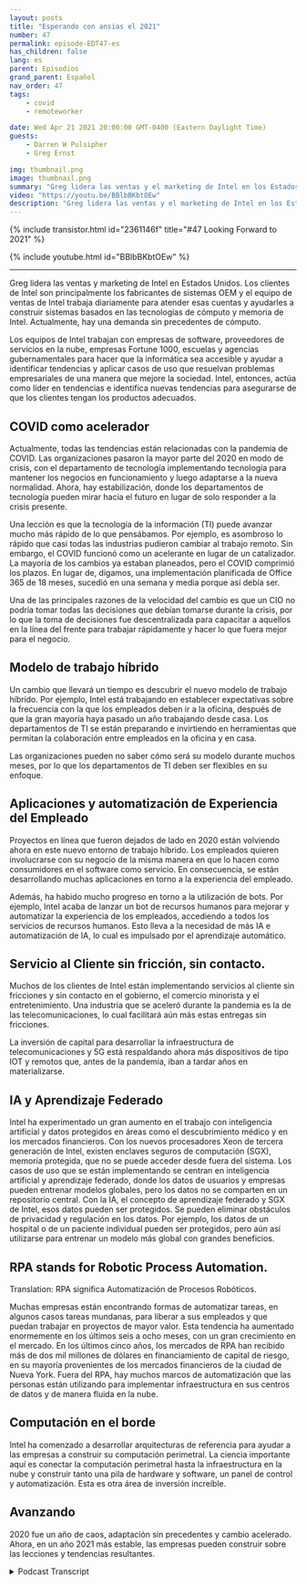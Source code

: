 ```yaml
---
layout: posts
title: "Esperando con ansias el 2021"
number: 47
permalink: episode-EDT47-es
has_children: false
lang: es
parent: Episodios
grand_parent: Español
nav_order: 47
tags:
    - covid
    - remoteworker

date: Wed Apr 21 2021 20:00:00 GMT-0400 (Eastern Daylight Time)
guests:
    - Darren W Pulsipher
    - Greg Ernst

img: thumbnail.png
image: thumbnail.png
summary: "Greg lidera las ventas y el marketing de Intel en los Estados Unidos. Los clientes de Intel son principalmente los fabricantes de equipos originales del sistema, y el equipo de ventas de Intel trabaja diariamente para atender esas cuentas y ayudarles a construir sistemas en torno a las tecnologías de cómputo y memoria de Intel. Actualmente, hay una demanda sin precedentes de cómputo. Los equipos de Intel trabajan con empresas de software, proveedores de servicios en la nube, negocios Fortune 1000, escuelas y agencias gubernamentales para hacer que el cómputo sea accesible y ayudar a identificar tendencias y aplicar casos de uso que resuelvan problemas empresariales de una manera que mejore la sociedad. Intel, entonces, actúa como un marcador de tendencias e identifica nuevas tendencias para asegurarse de que los clientes tengan los productos adecuados."
video: "https://youtu.be/BBlbBKbtOEw"
description: "Greg lidera las ventas y el marketing de Intel en los Estados Unidos. Los clientes de Intel son principalmente los fabricantes de equipos originales del sistema, y el equipo de ventas de Intel trabaja diariamente para atender esas cuentas y ayudarles a construir sistemas en torno a las tecnologías de cómputo y memoria de Intel. Actualmente, hay una demanda sin precedentes de cómputo. Los equipos de Intel trabajan con empresas de software, proveedores de servicios en la nube, negocios Fortune 1000, escuelas y agencias gubernamentales para hacer que el cómputo sea accesible y ayudar a identificar tendencias y aplicar casos de uso que resuelvan problemas empresariales de una manera que mejore la sociedad. Intel, entonces, actúa como un marcador de tendencias e identifica nuevas tendencias para asegurarse de que los clientes tengan los productos adecuados."
---
```


<div>
{% include transistor.html id="2361146f" title="#47 Looking Forward to 2021" %}

{% include youtube.html id="BBlbBKbtOEw" %}
</div>

---

Greg lidera las ventas y marketing de Intel en Estados Unidos. Los clientes de Intel son principalmente los fabricantes de sistemas OEM y el equipo de ventas de Intel trabaja diariamente para atender esas cuentas y ayudarles a construir sistemas basados en las tecnologías de cómputo y memoria de Intel. Actualmente, hay una demanda sin precedentes de cómputo.

Los equipos de Intel trabajan con empresas de software, proveedores de servicios en la nube, empresas Fortune 1000, escuelas y agencias gubernamentales para hacer que la informática sea accesible y ayudar a identificar tendencias y aplicar casos de uso que resuelvan problemas empresariales de una manera que mejore la sociedad. Intel, entonces, actúa como líder en tendencias e identifica nuevas tendencias para asegurarse de que los clientes tengan los productos adecuados.

## COVID como acelerador

Actualmente, todas las tendencias están relacionadas con la pandemia de COVID. Las organizaciones pasaron la mayor parte del 2020 en modo de crisis, con el departamento de tecnología implementando tecnología para mantener los negocios en funcionamiento y luego adaptarse a la nueva normalidad. Ahora, hay estabilización, donde los departamentos de tecnología pueden mirar hacia el futuro en lugar de solo responder a la crisis presente.

Una lección es que la tecnología de la información (TI) puede avanzar mucho más rápido de lo que pensábamos. Por ejemplo, es asombroso lo rápido que casi todas las industrias pudieron cambiar al trabajo remoto. Sin embargo, el COVID funcionó como un acelerante en lugar de un catalizador. La mayoría de los cambios ya estaban planeados, pero el COVID comprimió los plazos. En lugar de, digamos, una implementación planificada de Office 365 de 18 meses, sucedió en una semana y media porque así debía ser.

Una de las principales razones de la velocidad del cambio es que un CIO no podría tomar todas las decisiones que debían tomarse durante la crisis, por lo que la toma de decisiones fue descentralizada para capacitar a aquellos en la línea del frente para trabajar rápidamente y hacer lo que fuera mejor para el negocio.

## Modelo de trabajo híbrido

Un cambio que llevará un tiempo es descubrir el nuevo modelo de trabajo híbrido. Por ejemplo, Intel está trabajando en establecer expectativas sobre la frecuencia con la que los empleados deben ir a la oficina, después de que la gran mayoría haya pasado un año trabajando desde casa. Los departamentos de TI se están preparando e invirtiendo en herramientas que permitan la colaboración entre empleados en la oficina y en casa.

Las organizaciones pueden no saber cómo será su modelo durante muchos meses, por lo que los departamentos de TI deben ser flexibles en su enfoque.

## Aplicaciones y automatización de Experiencia del Empleado

Proyectos en línea que fueron dejados de lado en 2020 están volviendo ahora en este nuevo entorno de trabajo híbrido. Los empleados quieren involucrarse con su negocio de la misma manera en que lo hacen como consumidores en el software como servicio. En consecuencia, se están desarrollando muchas aplicaciones en torno a la experiencia del empleado.

Además, ha habido mucho progreso en torno a la utilización de bots. Por ejemplo, Intel acaba de lanzar un bot de recursos humanos para mejorar y automatizar la experiencia de los empleados, accediendo a todos los servicios de recursos humanos. Esto lleva a la necesidad de más IA e automatización de IA, lo cual es impulsado por el aprendizaje automático.

## Servicio al Cliente sin fricción, sin contacto.

Muchos de los clientes de Intel están implementando servicios al cliente sin fricciones y sin contacto en el gobierno, el comercio minorista y el entretenimiento. Una industria que se aceleró durante la pandemia es la de las telecomunicaciones, lo cual facilitará aún más estas entregas sin fricciones.

La inversión de capital para desarrollar la infraestructura de telecomunicaciones y 5G está respaldando ahora más dispositivos de tipo IOT y remotos que, antes de la pandemia, iban a tardar años en materializarse.

## IA y Aprendizaje Federado

Intel ha experimentado un gran aumento en el trabajo con inteligencia artificial y datos protegidos en áreas como el descubrimiento médico y en los mercados financieros. Con los nuevos procesadores Xeon de tercera generación de Intel, existen enclaves seguros de computación (SGX), memoria protegida, que no se puede acceder desde fuera del sistema. Los casos de uso que se están implementando se centran en inteligencia artificial y aprendizaje federado, donde los datos de usuarios y empresas pueden entrenar modelos globales, pero los datos no se comparten en un repositorio central. Con la IA, el concepto de aprendizaje federado y SGX de Intel, esos datos pueden ser protegidos. Se pueden eliminar obstáculos de privacidad y regulación en los datos. Por ejemplo, los datos de un hospital o de un paciente individual pueden ser protegidos, pero aún así utilizarse para entrenar un modelo más global con grandes beneficios.

## RPA stands for Robotic Process Automation. 
Translation: RPA significa Automatización de Procesos Robóticos.

Muchas empresas están encontrando formas de automatizar tareas, en algunos casos tareas mundanas, para liberar a sus empleados y que puedan trabajar en proyectos de mayor valor. Esta tendencia ha aumentado enormemente en los últimos seis a ocho meses, con un gran crecimiento en el mercado. En los últimos cinco años, los mercados de RPA han recibido más de dos mil millones de dólares en financiamiento de capital de riesgo, en su mayoría provenientes de los mercados financieros de la ciudad de Nueva York. Fuera del RPA, hay muchos marcos de automatización que las personas están utilizando para implementar infraestructura en sus centros de datos y de manera fluida en la nube.

## Computación en el borde

Intel ha comenzado a desarrollar arquitecturas de referencia para ayudar a las empresas a construir su computación perimetral. La ciencia importante aquí es conectar la computación perimetral hasta la infraestructura en la nube y construir tanto una pila de hardware y software, un panel de control y automatización. Esta es otra área de inversión increíble.

## Avanzando

2020 fue un año de caos, adaptación sin precedentes y cambio acelerado. Ahora, en un año 2021 más estable, las empresas pueden construir sobre las lecciones y tendencias resultantes.



<details>
<summary> Podcast Transcript </summary>

<p></p>

</details>

